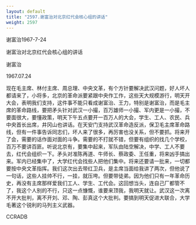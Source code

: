 ```yaml
---
layout: default
title: "2597.谢富治对北京红代会核心组的讲话"
weight: 2597
---
```


谢富治1967-7-24

谢富治对北京红代会核心组的讲话

谢富治

1967.07.24

现在毛主席、林付主席、周总理、中央文革，有个方针要解决武汉问题，好人坏人都请来了，小将多，北京的革命派要紧跟中央作工作，这些天大规模游行，明天开大会，表明我们支持，这件事不能只看成谢富治、王力，特别是谢富治，而是毛主席的革命路线，要把矛头针对武汉一小撮，百万雄师一小撮、军内更是一小撮，不要面很大，要懂政策，明天下午五点要开一百万人的大会，学生、工人、农民、兵中央首长出席，井冈山也讲话。在天安门支持武汉革命造反派，保卫毛主席革命路线，但有一件事告诉同志们，坏人来了很多，再厉害也没关系，但不要抓。将来开了会，需要的话作面对面的斗争。需要的不打就不错，但要有组织的找几个学校，百万不要讲百匪。听说北京有，要集中起来，军队由陆空解决，中学、工人不要去，红代会组织一下。矛头对准陈再道、牛师长、蔡政委、王任重，将来凶手搞出来。军内已经集中了，大学红代会找些人把他们集中。将来还要请一批来，一切都要按中央文革指挥。我们这次出去带红卫兵，是主席当面给我讲了两次，但他说了一句话，这些人挂帅不行，一挂，就压垮。但要带徒弟。因为他们只有一年革命历史，再没有主席那样爱我们工人、学生、工代会。这回想当头，连自己厂都管不了，我这个人别的不行，只这一点慷慨，谁要来顶我，我明天就让。武汉这一次离不开大批判，离不开刘、邓、陶、彭真这个大批判。要搞到明天促进大联合，大学毛著这个锐利的马列主义武器。

CCRADB


